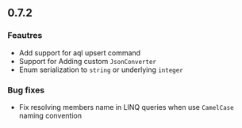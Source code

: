 ## 0.7.2

### Feautres

- Add support for aql upsert command
- Support for Adding custom `JsonConverter`
- Enum serialization to `string` or underlying `integer`

### Bug fixes

- Fix resolving members name in LINQ queries when use `CamelCase` naming convention